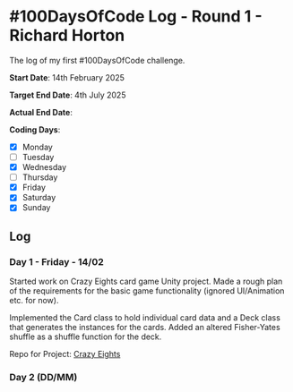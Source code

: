# #100DaysOfCode Log - Round 1 - Richard Horton

The log of my first #100DaysOfCode challenge.

**Start Date**: 14th February 2025

**Target End Date**: 4th July 2025

**Actual End Date**: 

**Coding Days**:
- [x] Monday
- [ ] Tuesday
- [x] Wednesday
- [ ] Thursday
- [x] Friday
- [x] Saturday
- [x] Sunday

## Log

### Day 1 - Friday - 14/02

Started work on Crazy Eights card game Unity project. Made a rough plan of the requirements for the basic game functionality (ignored UI/Animation etc. for now).

Implemented the Card class to hold individual card data and a Deck class that generates the instances for the cards. Added an altered Fisher-Yates shuffle as a shuffle function for the deck.

Repo for Project: [Crazy Eights](https://github.com/Richard-013/Crazy-Eights)

### Day 2 (DD/MM)
